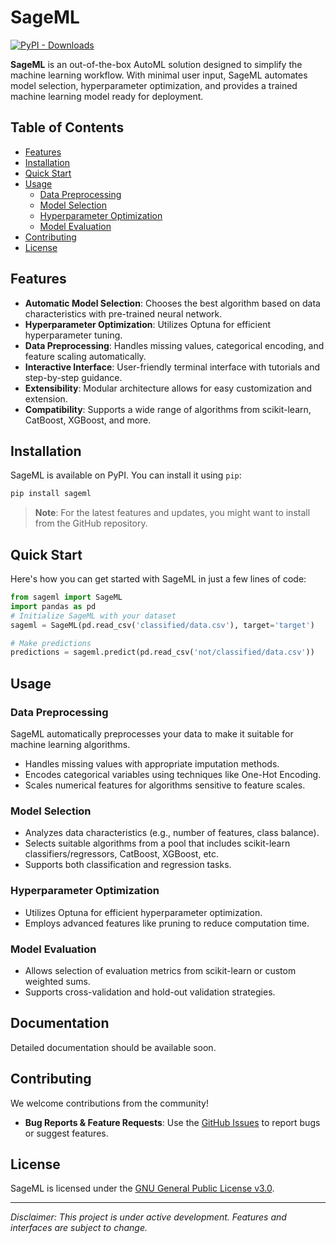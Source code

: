 # SageML
[![PyPI - Downloads](https://img.shields.io/pypi/dm/SageML)](https://pypi.org/project/SageML/)

**SageML** is an out-of-the-box AutoML solution designed to simplify the machine learning workflow. With minimal user input, SageML automates model selection, hyperparameter optimization, and provides a trained machine learning model ready for deployment.

## Table of Contents

- [Features](#features)
- [Installation](#installation)
- [Quick Start](#quick-start)
- [Usage](#usage)
  - [Data Preprocessing](#data-preprocessing)
  - [Model Selection](#model-selection)
  - [Hyperparameter Optimization](#hyperparameter-optimization)
  - [Model Evaluation](#model-evaluation)
- [Contributing](#contributing)
- [License](#license)

## Features

- **Automatic Model Selection**: Chooses the best algorithm based on data characteristics with pre-trained neural network.
- **Hyperparameter Optimization**: Utilizes Optuna for efficient hyperparameter tuning.
- **Data Preprocessing**: Handles missing values, categorical encoding, and feature scaling automatically.
- **Interactive Interface**: User-friendly terminal interface with tutorials and step-by-step guidance.
- **Extensibility**: Modular architecture allows for easy customization and extension.
- **Compatibility**: Supports a wide range of algorithms from scikit-learn, CatBoost, XGBoost, and more.

## Installation

SageML is available on PyPI. You can install it using `pip`:

```bash
pip install sageml
```

> **Note**: For the latest features and updates, you might want to install from the GitHub repository.

## Quick Start

Here's how you can get started with SageML in just a few lines of code:

```python
from sageml import SageML
import pandas as pd
# Initialize SageML with your dataset
sageml = SageML(pd.read_csv('classified/data.csv'), target='target')

# Make predictions
predictions = sageml.predict(pd.read_csv('not/classified/data.csv'))
```

## Usage

### Data Preprocessing

SageML automatically preprocesses your data to make it suitable for machine learning algorithms.

- Handles missing values with appropriate imputation methods.
- Encodes categorical variables using techniques like One-Hot Encoding.
- Scales numerical features for algorithms sensitive to feature scales.

### Model Selection

- Analyzes data characteristics (e.g., number of features, class balance).
- Selects suitable algorithms from a pool that includes scikit-learn classifiers/regressors, CatBoost, XGBoost, etc.
- Supports both classification and regression tasks.

### Hyperparameter Optimization

- Utilizes Optuna for efficient hyperparameter optimization.
- Employs advanced features like pruning to reduce computation time.

### Model Evaluation

- Allows selection of evaluation metrics from scikit-learn or custom weighted sums.
- Supports cross-validation and hold-out validation strategies.

## Documentation

Detailed documentation should be available soon.

## Contributing

We welcome contributions from the community!

- **Bug Reports & Feature Requests**: Use the [GitHub Issues](https://github.com/Tole-k/SageML/issues) to report bugs or suggest features.

## License

SageML is licensed under the [GNU General Public License v3.0](LICENSE).

---

*Disclaimer: This project is under active development. Features and interfaces are subject to change.*
